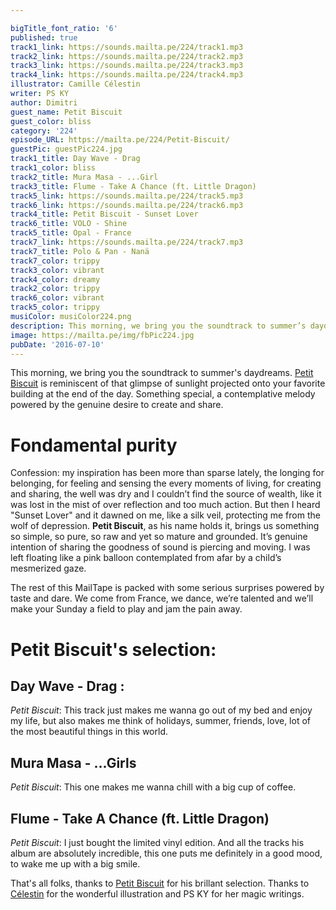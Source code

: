```yaml
---

bigTitle_font_ratio: '6'
published: true
track1_link: https://sounds.mailta.pe/224/track1.mp3
track2_link: https://sounds.mailta.pe/224/track2.mp3
track3_link: https://sounds.mailta.pe/224/track3.mp3
track4_link: https://sounds.mailta.pe/224/track4.mp3
illustrator: Camille Célestin
writer: PS KY
author: Dimitri
guest_name: Petit Biscuit
guest_color: bliss
category: '224'
episode_URL: https://mailta.pe/224/Petit-Biscuit/
guestPic: guestPic224.jpg
track1_title: Day Wave - Drag
track1_color: bliss
track2_title: Mura Masa - ...Girl
track3_title: Flume - Take A Chance (ft. Little Dragon)
track5_link: https://sounds.mailta.pe/224/track5.mp3
track6_link: https://sounds.mailta.pe/224/track6.mp3
track4_title: Petit Biscuit - Sunset Lover
track6_title: VOLO - Shine
track5_title: Opal - France
track7_link: https://sounds.mailta.pe/224/track7.mp3
track7_title: Polo & Pan - Nanä
track7_color: trippy
track3_color: vibrant
track4_color: dreamy
track2_color: trippy
track6_color: vibrant
track5_color: trippy
musiColor: musiColor224.png
description: This morning, we bring you the soundtrack to summer’s daydreams. Petit Biscuit is reminiscent of that glimpse of sunlight projected onto your favorite building at the end of the day. Something special, a contemplative melody powered by the genuine desire to create and share.
image: https://mailta.pe/img/fbPic224.jpg
pubDate: '2016-07-10'
---
```

This morning, we bring you the soundtrack to summer's daydreams. [Petit Biscuit](https://www.facebook.com/petitbiscuitsound/ "Petit Biscuit's Facebook") is reminiscent of that glimpse of sunlight projected onto your favorite building at the end of the day. Something special, a contemplative melody powered by the genuine desire to create and share.

# Fondamental purity

Confession: my inspiration has been more than sparse lately, the longing for belonging, for feeling and sensing the every moments of living, for creating and sharing, the well was dry and I couldn’t find the source of wealth, like it was lost in the mist of over reflection and too much action. But then I heard "Sunset Lover" and it dawned on me, like a silk veil, protecting me from the wolf of depression.
**Petit Biscuit**, as his name holds it, brings us something so simple, so pure, so raw and yet so mature and grounded. It’s genuine intention of sharing the goodness of sound is piercing and moving. I was left floating like a pink balloon contemplated from afar by a child’s mesmerized gaze.

The rest of this MailTape is packed with some serious surprises powered by taste and dare. We come from France, we dance, we’re talented and we’ll make your Sunday a field to play and jam the pain away.

# Petit Biscuit's selection:

## Day Wave - Drag : 

_Petit Biscuit_: This track just makes me wanna go out of my bed and enjoy my life, but also makes me think of holidays, summer, friends, love, lot of the most beautiful things in this world.

## Mura Masa - ...Girls

_Petit Biscuit_: This one makes me wanna chill with a big cup of coffee.


## Flume - Take A Chance (ft. Little Dragon) 

_Petit Biscuit_: I just bought the limited vinyl edition. And all the tracks his album are absolutely incredible, this one puts me definitely in a good mood, to wake me up with a big smile.

That's all folks, thanks to [Petit Biscuit](https://petitbiscuit.lnk.to/listenYo) for his brillant selection. Thanks to [Célestin](http://www.slipontherock.com/) for the wonderful illustration and PS KY for her magic writings.

